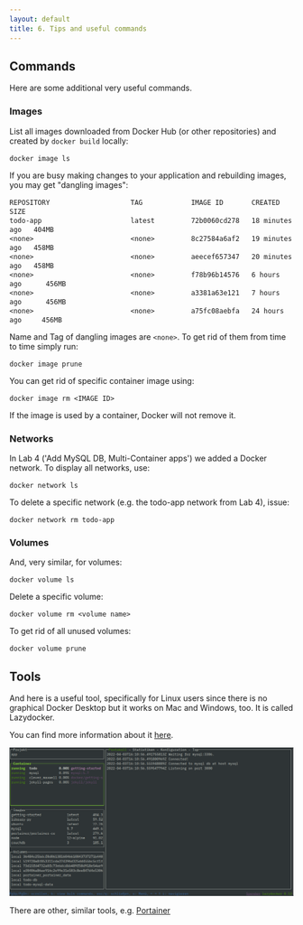 ```yaml
---
layout: default
title: 6. Tips and useful commands
---
```


## Commands

Here are some additional very useful commands.

### Images

List all images downloaded from Docker Hub (or other repositories) and created by `docker build` locally:

```
docker image ls
```

If you are busy making changes to your application and rebuilding images, you may get "dangling images":

```
REPOSITORY                    TAG            IMAGE ID       CREATED          SIZE
todo-app                      latest         72b0060cd278   18 minutes ago   404MB
<none>                        <none>         8c27584a6af2   19 minutes ago   458MB
<none>                        <none>         aeecef657347   20 minutes ago   458MB
<none>                        <none>         f78b96b14576   6 hours ago      456MB
<none>                        <none>         a3381a63e121   7 hours ago      456MB
<none>                        <none>         a75fc08aebfa   24 hours ago     456MB
```

Name and Tag of dangling images are `<none>`. To get rid of them from time to time simply run:

```
docker image prune
```

You can get rid of specific container image using:

```
docker image rm <IMAGE ID>
```

If the image is used by a container, Docker will not remove it.

### Networks

In Lab 4 ('Add MySQL DB, Multi-Container apps') we added a Docker network. To display all networks, use:

```
docker network ls
```

To delete a specific network (e.g. the todo-app network from Lab 4), issue:

```
docker network rm todo-app
```

### Volumes

And, very similar, for volumes:

```
docker volume ls
```

Delete a specific volume:

```
docker volume rm <volume name>
```

To get rid of all unused volumes:

```
docker volume prune
```


## Tools

And here is a useful tool, specifically for Linux users since there is no graphical Docker Desktop but it works on Mac and Windows, too. It is called Lazydocker.

You can find more information about it [here](https://github.com/jesseduffield/lazydocker/blob/master/README.md).

![Lazydocker](images/Lazydocker.png)

There are other, similar tools, e.g. [Portainer](https://github.com/portainer/portainer)
